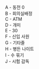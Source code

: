 A - 동전 0  
B - 회의실배정  
C - ATM  
D - 개미  
E - 30  
F - 신입 사원  
G - 기타줄  
H - 병든 나이트  
I - 수 묶기  
J - 시험 감독  
